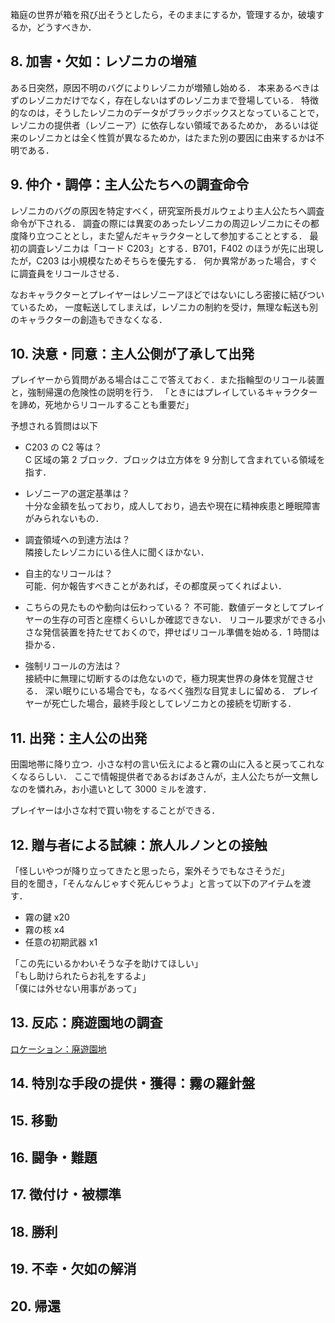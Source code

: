 箱庭の世界が箱を飛び出そうとしたら，そのままにするか，管理するか，破壊するか，どうすべきか．

## 8. 加害・欠如：レゾニカの増殖

ある日突然，原因不明のバグによりレゾニカが増殖し始める．
本来あるべきはずのレゾニカだけでなく，存在しないはずのレゾニカまで登場している．
特徴的なのは，そうしたレゾニカのデータがブラックボックスとなっていることで，レゾニカの提供者（レゾニーア）に依存しない領域であるためか，
あるいは従来のレゾニカとは全く性質が異なるためか，はたまた別の要因に由来するかは不明である．

## 9. 仲介・調停：主人公たちへの調査命令

レゾニカのバグの原因を特定すべく，研究室所長ガルウェより主人公たちへ調査命令が下される．
調査の際には異変のあったレゾニカの周辺レゾニカにその都度降り立つこととし，また望んだキャラクターとして参加することとする．
最初の調査レゾニカは「コード C203」とする．B701，F402 のほうが先に出現したが，C203 は小規模なためそちらを優先する．
何か異常があった場合，すぐに調査員をリコールさせる．

なおキャラクターとプレイヤーはレゾニーアほどではないにしろ密接に結びついているため，
一度転送してしまえば，レゾニカの制約を受け，無理な転送も別のキャラクターの創造もできなくなる．

## 10. 決意・同意：主人公側が了承して出発

プレイヤーから質問がある場合はここで答えておく．また指輪型のリコール装置と，強制帰還の危険性の説明を行う．
「ときにはプレイしているキャラクターを諦め，死地からリコールすることも重要だ」

予想される質問は以下

- C203 の C2 等は？  
  C 区域の第 2 ブロック．ブロックは立方体を 9 分割して含まれている領域を指す．

- レゾニーアの選定基準は？  
  十分な金額を払っており，成人しており，過去や現在に精神疾患と睡眠障害がみられないもの．

- 調査領域への到達方法は？  
  隣接したレゾニカにいる住人に聞くほかない．

- 自主的なリコールは？  
  可能．何か報告すべきことがあれば，その都度戻ってくればよい．

- こちらの見たものや動向は伝わっている？
  不可能．数値データとしてプレイヤーの生存の可否と座標くらいしか確認できない．
  リコール要求ができる小さな発信装置を持たせておくので，押せばリコール準備を始める．1 時間は掛かる．

- 強制リコールの方法は？  
  接続中に無理に切断するのは危ないので，極力現実世界の身体を覚醒させる．
  深い眠りにいる場合でも，なるべく強烈な目覚ましに留める．
  プレイヤーが死亡した場合，最終手段としてレゾニカとの接続を切断する．

## 11. 出発：主人公の出発

田園地帯に降り立つ．小さな村の言い伝えによると霧の山に入ると戻ってこれなくなるらしい．
ここで情報提供者であるおばあさんが，主人公たちが一文無しなのを憐れみ，お小遣いとして 3000 ミルを渡す．

プレイヤーは小さな村で買い物をすることができる．

## 12. 贈与者による試練：旅人ルノンとの接触

「怪しいやつが降り立ってきたと思ったら，案外そうでもなさそうだ」  
目的を聞き，「そんなんじゃすぐ死んじゃうよ」と言って以下のアイテムを渡す．

- 霧の鍵 x20
- 霧の核 x4
- 任意の初期武器 x1

「この先にいるかわいそうな子を助けてほしい」  
「もし助けられたらお礼をするよ」  
「僕には外せない用事があって」

## 13. 反応：廃遊園地の調査

[ロケーション：廃遊園地](../../../location/amusement-park)

## 14. 特別な手段の提供・獲得：霧の羅針盤

## 15. 移動

## 16. 闘争・難題

## 17. 徴付け・被標準

## 18. 勝利

## 19. 不幸・欠如の解消

## 20. 帰還

